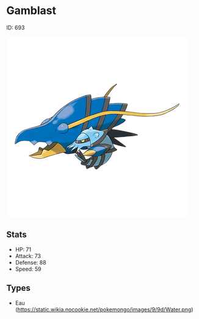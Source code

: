 # Gamblast


ID: 693

![](https://raw.githubusercontent.com/PokeAPI/sprites/master/sprites/pokemon/other/official-artwork/693.png "Gamblast")

## Stats


 - HP: 71
 - Attack: 73
 - Defense: 88
 - Speed: 59

## Types


 - Eau (https://static.wikia.nocookie.net/pokemongo/images/9/9d/Water.png)
